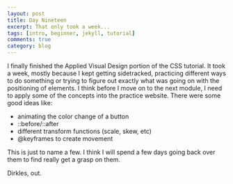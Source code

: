 ```yaml
---
layout: post
title: Day Nineteen
excerpt: That only took a week...
tags: [intro, beginner, jekyll, tutorial]
comments: true
category: blog
---
```


I finally finished the Applied Visual Design portion of the CSS tutorial. It took a week, mostly because I kept getting sidetracked, practicing different ways to do something or trying to figure out exactly what was going on with the positioning of elements. I think before I move on to the next module, I need to apply some of the concepts into the practice website. There were some good ideas like:
 - animating the color change of a button
 - ::before/::after
 - different transform functions (scale, skew, etc)
 - @keyframes to create movement

 This is just to name a few. I think I will spend a few days going back over them to find really get a grasp on them.

 Dirkles, out.  
